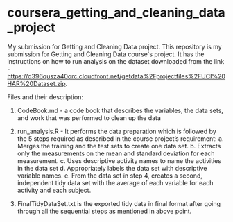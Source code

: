 # coursera_getting_and_cleaning_data_project
My submission for Getting and Cleaning Data project.
This repository is my submission for Getting and Cleaning Data course's project. It has the instructions on how to run analysis on the dataset downloaded 
from the link - https://d396qusza40orc.cloudfront.net/getdata%2Fprojectfiles%2FUCI%20HAR%20Dataset.zip.

Files and their description:

1. CodeBook.md - a code book that describes the variables, the data sets, and work that was performed to clean up the data

2. run_analysis.R - It performs the data preparation which is followed by the 5 steps required as described in the course project’s requirement: 
	a. Merges the training and the test sets to create one data set.
 	b. Extracts only the measurements on the mean and standard deviation for each measurement.
	c. Uses descriptive activity names to name the activities in the data set
	d. Appropriately labels the data set with descriptive variable names.
	e. From the data set in step 4, creates a second, independent tidy data set with the average of each variable for each activity and each subject.

3. FinalTidyDataSet.txt is the exported tidy data in final format after going through all the sequential steps as mentioned in above point.
